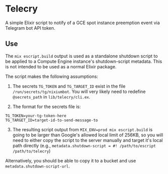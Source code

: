 # Telecry

A simple Elixir script to notify of a GCE spot instance preemption event via
Telegram bot API token.

## Use

The `mix escript.build` output is used as a standalone shutdown script to be
applied to a Compute Engine instance's shutdown-script metadata. This is not
intended to be used as a normal Elixir package.

The script makes the following assumptions:

1. The secrets `TG_TOKEN` and `TG_TARGET_ID` exist in the file
   `/run/secrets/tg/nixiumbot`. You will very likely need to redefine
   `@secrets_path` in `lib/telecry/cli.ex`.

2. The format for the secrets file is:
```
TG_TOKEN=your-tg-token-here
TG_TARGET_ID=target-id-to-send-message-to
```
3. The resulting script output from `MIX_ENV=prod mix escript.build` is going
   to be larger than Google's allowed local limit of 256KB, so you will need to
   either copy the script to the server manually and target it's local path
   directly (e.g., `metadata.shutdown-script = #! /path/to/escript
   /path/to/telecry`)

Alternatively, you should be able to copy it to a bucket and use
`metadata.shutdown-script-url`.
